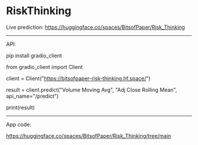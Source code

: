 # RiskThinking

Live prediction:
https://huggingface.co/spaces/BitsofPaper/Risk_Thinking

--------------------------------------------------------------------------------------------
API:

pip install gradio_client

from gradio_client import Client

client = Client("https://bitsofpaper-risk-thinking.hf.space/")

result = client.predict("Volume Moving Avg", "Adj Close Rolling Mean", api_name="/predict")

print(result)

--------------------------------------------------------------------------------------------
App code:

https://huggingface.co/spaces/BitsofPaper/Risk_Thinking/tree/main
